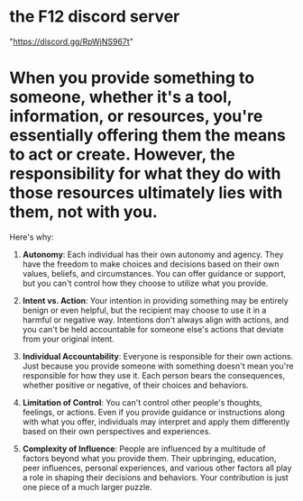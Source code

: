 # the F12 discord server
"https://discord.gg/RpWjNS967t"






# When you provide something to someone, whether it's a tool, information, or resources, you're essentially offering them the means to act or create. However, the responsibility for what they do with those resources ultimately lies with them, not with you.

Here's why:

1. **Autonomy**: Each individual has their own autonomy and agency. They have the freedom to make choices and decisions based on their own values, beliefs, and circumstances. You can offer guidance or support, but you can't control how they choose to utilize what you provide.

2. **Intent vs. Action**: Your intention in providing something may be entirely benign or even helpful, but the recipient may choose to use it in a harmful or negative way. Intentions don't always align with actions, and you can't be held accountable for someone else's actions that deviate from your original intent.

3. **Individual Accountability**: Everyone is responsible for their own actions. Just because you provide someone with something doesn't mean you're responsible for how they use it. Each person bears the consequences, whether positive or negative, of their choices and behaviors.

4. **Limitation of Control**: You can't control other people's thoughts, feelings, or actions. Even if you provide guidance or instructions along with what you offer, individuals may interpret and apply them differently based on their own perspectives and experiences.

5. **Complexity of Influence**: People are influenced by a multitude of factors beyond what you provide them. Their upbringing, education, peer influences, personal experiences, and various other factors all play a role in shaping their decisions and behaviors. Your contribution is just one piece of a much larger puzzle.
